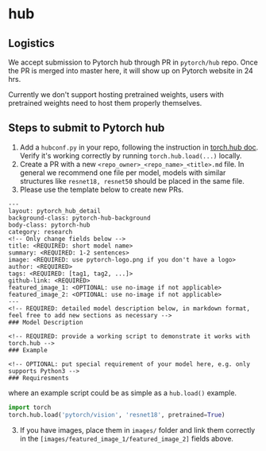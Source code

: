 # hub

## Logistics

We accept submission to Pytorch hub through PR in `pytorch/hub` repo. Once the PR is merged into master here, it will show up on Pytorch website in 24 hrs.

Currently we don't support hosting pretrained weights, users with pretrained weights need to host them properly themselves.

## Steps to submit to Pytorch hub

1. Add a `hubconf.py` in your repo, following the instruction in [torch.hub doc](https://pytorch.org/docs/master/hub.html#publishing-models). Verify it's working correctly by running `torch.hub.load(...)` locally.
2. Create a PR with a new `<repo_owner>_<repo_name>_<title>.md` file. In general we recommend one file per model, models with similar structures like `resnet18, resnet50` should be placed in the same file.
3. Please use the template below to create new PRs.
```
---
layout: pytorch_hub_detail
background-class: pytorch-hub-background
body-class: pytorch-hub
category: research
<!-- Only change fields below -->
title: <REQUIRED: short model name>
summary: <REQUIRED: 1-2 sentences>
image: <REQUIRED: use pytorch-logo.png if you don't have a logo>
author: <REQUIRED>
tags: <REQUIRED: [tag1, tag2, ...]>
github-link: <REQUIRED>
featured_image_1: <OPTIONAL: use no-image if not applicable>
featured_image_2: <OPTIONAL: use no-image if not applicable>
---
<!-- REQUIRED: detailed model description below, in markdown format, feel free to add new sections as necessary -->
### Model Description

<!-- REQUIRED: provide a working script to demonstrate it works with torch.hub -->
### Example

<!-- OPTIONAL: put special requirement of your model here, e.g. only supports Python3 -->
### Requiresments

```
where an example script could be as simple as a `hub.load()` example.
```python
import torch
torch.hub.load('pytorch/vision', 'resnet18', pretrained=True)
```

3. If you have images, place them in `images/` folder and link them correctly in the `[images/featured_image_1/featured_image_2]` fields above.

